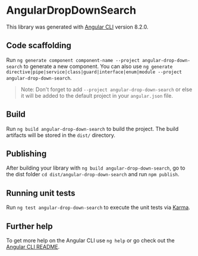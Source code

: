 # AngularDropDownSearch

This library was generated with [Angular CLI](https://github.com/angular/angular-cli) version 8.2.0.

## Code scaffolding

Run `ng generate component component-name --project angular-drop-down-search` to generate a new component. You can also use `ng generate directive|pipe|service|class|guard|interface|enum|module --project angular-drop-down-search`.
> Note: Don't forget to add `--project angular-drop-down-search` or else it will be added to the default project in your `angular.json` file. 

## Build

Run `ng build angular-drop-down-search` to build the project. The build artifacts will be stored in the `dist/` directory.

## Publishing

After building your library with `ng build angular-drop-down-search`, go to the dist folder `cd dist/angular-drop-down-search` and run `npm publish`.

## Running unit tests

Run `ng test angular-drop-down-search` to execute the unit tests via [Karma](https://karma-runner.github.io).

## Further help

To get more help on the Angular CLI use `ng help` or go check out the [Angular CLI README](https://github.com/angular/angular-cli/blob/master/README.md).
